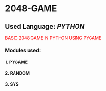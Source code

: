 # 2048-GAME
## Used Language: _PYTHON_

<span style="color: red;">BASIC 2048 GAME IN PYTHON USING PYGAME </span> 

### Modules used:
#### 1. PYGAME
#### 2. RANDOM
#### 3. SYS
